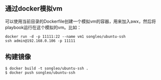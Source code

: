 ## 通过docker模拟vm

可以使用当前目录的Dockerfile创建一个模拟vm的容器，用来加入awx，然后将playbook运行在这个模拟的vm。比如：

```
docker run -d -p 11111:22 --name vm1 songleo/ubuntu-ssh
ssh admin@192.168.0.106 -p 11111
```

## 构建镜像

```
$ docker build -t songleo/ubuntu-ssh .
$ docker push songleo/ubuntu-ssh
```
